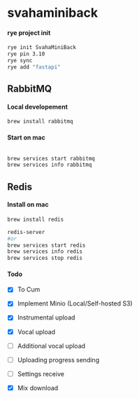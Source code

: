 # svahaminiback

#### rye project init
```sh
rye init SvahaMiniBack
rye pin 3.10
rye sync
rye add "fastapi"

```

## RabbitMQ

#### Local developement

```sh
brew install rabbitmq
```

#### Start on mac
```sh

brew services start rabbitmq
brew services info rabbitmq

```

## Redis


#### Install on mac

```sh
brew install redis
```


```sh
redis-server
#or
brew services start redis
brew services info redis
brew services stop redis

```

#### Todo

- [x] To Cum
- [x] Implement Minio (Local/Self-hosted S3)
- [x] Instrumental upload
- [x] Vocal upload
- [ ] Additional vocal upload
- [ ] Uploading progress sending
- [ ] Settings receive
- [x] Mix download

